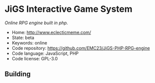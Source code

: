 # JiGS Interactive Game System

_Online RPG engine built in php._

- Home: http://www.eclecticmeme.com/
- State: beta
- Keywords: online
- Code repository: https://github.com/EMC23/JiGS-PHP-RPG-engine
- Code language: JavaScript, PHP
- Code license: GPL-3.0

## Building

